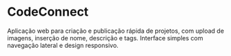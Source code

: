 # CodeConnect
Aplicação web para criação e publicação rápida de projetos, com upload de imagens, inserção de nome, descrição e tags. Interface simples com navegação lateral e design responsivo.
